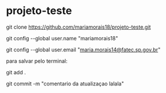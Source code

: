 # projeto-teste 

git clone https://github.com/mariamorais18/projeto-teste.git

git config --global user.name "mariamorais18"

git config --global user.email "maria.morais14@fatec.sp.gov.br"

para salvar pelo terminal:

git add .

git commit -m "comentario da atualizaçao lalala"